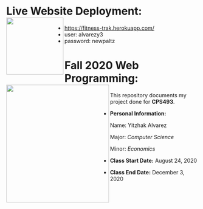 # Live Website Deployment: <a href="https://fitness-trak.herokuapp.com/"><image align="left" width="150" height="150" src="https://github.com/yitzhakalvarez/FitnessTracker/blob/master/client/src/assets/weight.png"></a>
- https://fitness-trak.herokuapp.com/
- user: alvarezy3
- password: newpaltz


# Fall 2020 Web Programming: <a href="https://github.com/yitzhakalvarez/FitnessTracker"><img align="left" width="270" height="310" src="https://www.google.com/imgres?imgurl=https%3A%2F%2Fmedia-exp1.licdn.com%2Fdms%2Fimage%2FC4E0BAQFWcq8EqpH1VA%2Fcompany-logo_200_200%2F0%3Fe%3D2159024400%26v%3Dbeta%26t%3D3Ipcae0KtvvVh1_dT37QEkoVYqRhNkB-uWbGIZAYEJc&imgrefurl=https%3A%2F%2Fwww.linkedin.com%2Fschool%2Fsunynewpaltz%2F&tbnid=k-YBmHJAFxv2JM&vet=12ahUKEwiw4u3895ztAhXMGN8KHf4KAakQMygJegUIARDkAQ..i&docid=0jZ88MlAP61ZKM&w=200&h=200&q=new%20paltz%20logo&ved=2ahUKEwiw4u3895ztAhXMGN8KHf4KAakQMygJegUIARDkAQ"></a>

This repository documents my project done for **CPS493**.
- **Personal Information:**

    Name: Yitzhak Alvarez

    Major: *Computer Science*
    
    Minor: *Economics*
- **Class Start Date:** August 24, 2020
- **Class End Date:** December 3, 2020
